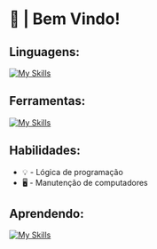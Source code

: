 # 👋 | Bem Vindo!

##  Linguagens:
[![My Skills](https://skillicons.dev/icons?i=c,java,python)](https://skillicons.dev)
## Ferramentas:
[![My Skills](https://skillicons.dev/icons?i=vscode,replit,github,git)](https://skillicons.dev)

## Habilidades:

* 💡 - Lógica de programação
* 🖥 - Manutenção de computadores

## Aprendendo:

[![My Skills](https://skillicons.dev/icons?i=dart,flutter,mysql)](https://skillicons.dev)
